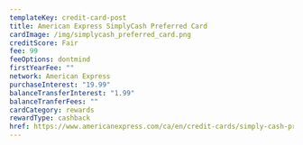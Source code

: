 ```yaml
---
templateKey: credit-card-post
title: American Express SimplyCash Preferred Card
cardImage: /img/simplycash_preferred_card.png
creditScore: Fair
fee: 99
feeOptions: dontmind
firstYearFee: ""
network: American Express
purchaseInterest: "19.99"
balanceTransferInterest: "1.99"
balanceTranferFees: ""
cardCategory: rewards
rewardType: cashback
href: https://www.americanexpress.com/ca/en/credit-cards/simply-cash-preferred/
---
```


